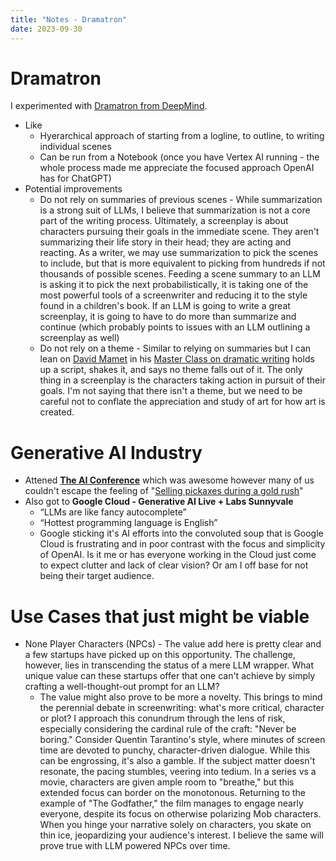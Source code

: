 ```yaml
---
title: "Notes - Dramatron"
date: 2023-09-30
---
```


# Dramatron
I experimented with [Dramatron from DeepMind](https://www.deepmind.com/open-source/dramatron). 
- Like
  - Hyerarchical approach of starting from a logline, to outline, to writing individual scenes
  - Can be run from a Notebook (once you have Vertex AI running - the whole process made me appreciate the focused approach OpenAI has for ChatGPT) 
- Potential improvements
  - Do not rely on summaries of previous scenes - While summarization is a strong suit of LLMs, I believe that summarization is not a core part of the writing process. Ultimately, a screenplay is about characters pursuing their goals in the immediate scene. They aren't summarizing their life story in their head; they are acting and reacting. As a writer, we may use summarization to pick the scenes to include, but that is more equivalent to picking from hundreds if not thousands of possible scenes. Feeding a scene summary to an LLM is asking it to pick the next probabilistically, it is taking one of the most powerful tools of a screenwriter and reducing it to the style found in a children's book. If an LLM is going to write a great screenplay, it is going to have to do more than summarize and continue (which probably points to issues with an LLM outlining a screenplay as well)
  - Do not rely on a theme - Similar to relying on summaries but I can lean on [David Mamet](https://en.wikipedia.org/wiki/David_Mamet) in his [Master Class on dramatic writing](https://www.masterclass.com/classes/david-mamet-teaches-dramatic-writing) holds up a script, shakes it, and says no theme falls out of it. The only thing in a screenplay is the characters taking action in pursuit of their goals. I'm not saying that there isn't a theme, but we need to be careful not to conflate the appreciation and study of art for how art is created.

# Generative AI Industry
- Attened [**The AI Conference**](https://aiconference.com/) which was awesome however many of us couldn't escape the feeling of "[Selling pickaxes during a gold rush](https://cdixon.org/2011/02/05/selling-pickaxes-during-a-gold-rush)"
- Also got to **Google Cloud - Generative AI Live + Labs Sunnyvale**
  - “LLMs are like fancy autocomplete”
  - “Hottest programming language is English”
  - Google sticking it's AI efforts into the convoluted soup that is Google Cloud is frustrating and in poor contrast with the focus and simplicity of OpenAI. Is it me or has everyone working in the Cloud just come to expect clutter and lack of clear vision? Or am I off base for not being their target audience.

# Use Cases that just might be viable
- None Player Characters (NPCs) - The value add here is pretty clear and a few startups have picked up on this opportunity. The challenge, however, lies in transcending the status of a mere LLM wrapper. What unique value can these startups offer that one can't achieve by simply crafting a well-thought-out prompt for an LLM?
  - The value might also prove to be more a novelty. This brings to mind the perennial debate in screenwriting: what's more critical, character or plot? I approach this conundrum through the lens of risk, especially considering the cardinal rule of the craft: "Never be boring." Consider Quentin Tarantino's style, where minutes of screen time are devoted to punchy, character-driven dialogue. While this can be engrossing, it's also a gamble. If the subject matter doesn't resonate, the pacing stumbles, veering into tedium. In a series vs a movie, characters are given ample room to "breathe," but this extended focus can border on the monotonous. Returning to the example of "The Godfather," the film manages to engage nearly everyone, despite its focus on otherwise polarizing Mob characters. When you hinge your narrative solely on characters, you skate on thin ice, jeopardizing your audience's interest. I believe the same will prove true with LLM powered NPCs over time.
